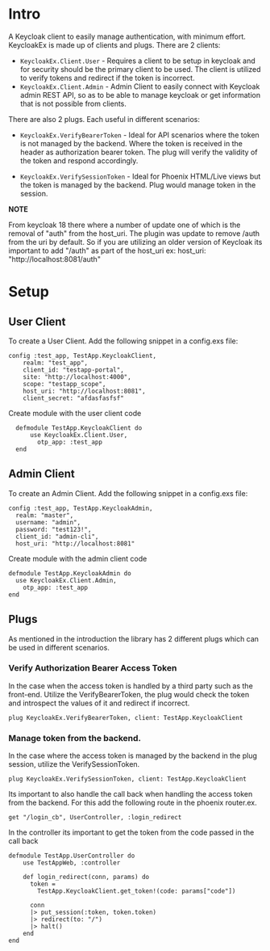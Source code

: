 # Intro

A Keycloak client to easily manage authentication, with minimum effort. KeycloakEx is made up of clients and plugs. There are 2 clients:

* `KeycloakEx.Client.User` - Requires a client to be setup in keycloak and for security should be the primary client to be used. The client is utilized to verify tokens and redirect if the token is incorrect.
* `KeycloakEx.Client.Admin` - Admin Client to easily connect with Keycloak admin REST API, so as to be able to manage keycloak or get information that is not possible from clients.

There are also 2 plugs. Each useful in different scenarios:

* `KeycloakEx.VerifyBearerToken` - Ideal for API scenarios where the token is not managed by the backend. Where the token is received in the header  as authorization bearer token. The plug will verify  the validity of the token and respond accordingly.
        
* `KeycloakEx.VerifySessionToken` - Ideal for Phoenix HTML/Live views but the token is managed by the backend. Plug would manage token in the session.
  
**NOTE**

  From keycloak 18 there where a number of update one of which is the removal of "auth" from the host_uri.
  The plugin was update to remove /auth from the uri by default. So if you are utilizing an older version of
  Keycloak its important to add "/auth" as part of the host_uri ex:  host_uri: "http://localhost:8081/auth"

# Setup

## User Client

To create a User Client. Add the following snippet in a config.exs file:

    config :test_app, TestApp.KeycloakClient,
        realm: "test_app",
        client_id: "testapp-portal",
        site: "http://localhost:4000",
        scope: "testapp_scope",
        host_uri: "http://localhost:8081",
        client_secret: "afdasfasfsf"

Create module with the user client code

      defmodule TestApp.KeycloakClient do
          use KeycloakEx.Client.User,
            otp_app: :test_app
      end

## Admin Client

  To create an Admin Client. Add the following snippet in a config.exs file:

    config :test_app, TestApp.KeycloakAdmin,
      realm: "master",
      username: "admin",
      password: "test123!",
      client_id: "admin-cli",
      host_uri: "http://localhost:8081"

  Create module with the admin client code

    defmodule TestApp.KeycloakAdmin do
      use KeycloakEx.Client.Admin,
        otp_app: :test_app
    end

## Plugs

As mentioned in the introduction the library has 2 different plugs which can be used in different scenarios.

### Verify Authorization Bearer Access Token

In the case when the access token is handled by a third party such as the front-end. Utilize the VerifyBearerToken, the plug would check the token and introspect the values of it and redirect if incorrect.

    plug KeycloakEx.VerifyBearerToken, client: TestApp.KeycloakClient

### Manage token from the backend.

In the case where the access token is managed by the backend in the plug session, utilize the VerifySessionToken.

    plug KeycloakEx.VerifySessionToken, client: TestApp.KeycloakClient

Its important to also handle the call back when handling the access token from the backend. For this add the following route in the phoenix router.ex.

    get "/login_cb", UserController, :login_redirect

In the controller its important to get the token from the code passed in the call back

    defmodule TestApp.UserController do
        use TestAppWeb, :controller

        def login_redirect(conn, params) do
          token =
            TestApp.KeycloakClient.get_token!(code: params["code"])

          conn
          |> put_session(:token, token.token)
          |> redirect(to: "/")
          |> halt()
        end
    end
